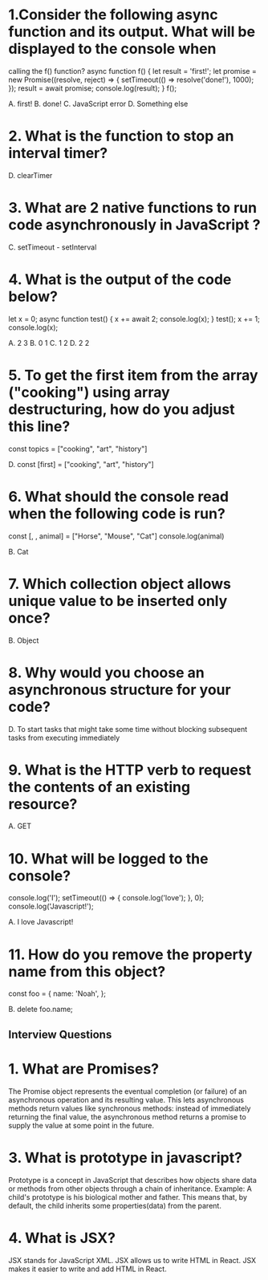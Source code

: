 # 1.Consider the following async function and its output. What will be displayed to the console when
calling the f() function?
async function f() {
 let result = 'first!';
 let promise = new Promise((resolve, reject) => {
 setTimeout(() => resolve('done!'), 1000);
 });
 result = await promise;
 console.log(result);
}
f();

A. first!
B. done!
C. JavaScript error
D. Something else

# 2. What is the function to stop an interval timer?
D. clearTimer

# 3. What are 2 native functions to run code asynchronously in JavaScript ?
C. setTimeout - setInterval

# 4. What is the output of the code below?
let x = 0;
async function test() {
 x += await 2;
 console.log(x);
}
test();
x += 1;
console.log(x);

A. 2 3
B. 0 1
C. 1 2
D. 2 2

# 5. To get the first item from the array ("cooking") using array destructuring, how do you adjust this line?
const topics = ["cooking", "art", "history"]

<!-- A. const first = ["cooking", "art", "history"]
B. const [] = ["cooking", "art", "history"]
C. const [, first]["cooking", "art", "history"] -->
D. const [first] = ["cooking", "art", "history"] 

# 6. What should the console read when the following code is run?
const [, , animal] = ["Horse", "Mouse", "Cat"]
console.log(animal)

B. Cat

# 7. Which collection object allows unique value to be inserted only once?

B. Object

# 8. Why would you choose an asynchronous structure for your code?

D. To start tasks that might take some time without blocking subsequent tasks from executing immediately

# 9. What is the HTTP verb to request the contents of an existing resource?

A. GET

# 10. What will be logged to the console?
console.log('I');
setTimeout(() => {
 console.log('love');
}, 0);
console.log('Javascript!');

A.
I
love
Javascript!

# 11. How do you remove the property name from this object?
const foo = {
 name: 'Noah',
};

B. delete foo.name; 

## Interview Questions 
# 1. What are Promises?
The Promise object represents the eventual completion (or failure) of an asynchronous operation and its resulting value.
This lets asynchronous methods return values like synchronous methods: instead of immediately returning the final value, the asynchronous method returns a promise to supply the value at some point in the future.

# 3. What is prototype in javascript?
Prototype is a concept in JavaScript that describes how objects share data or methods from other objects through a chain of inheritance. Example: A child's prototype is his biological mother and father. This means that, by default, the child inherits some properties(data) from the parent.

# 4. What is JSX?
JSX stands for JavaScript XML. JSX allows us to write HTML in React. JSX makes it easier to write and add HTML in React.